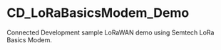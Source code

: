 # CD_LoRaBasicsModem_Demo
Connected Development sample LoRaWAN demo using Semtech LoRa Basics Modem.
